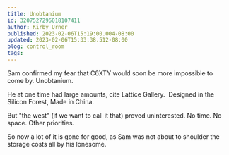 ```yaml
---
title: Unobtanium
id: 3207527296018107411
author: Kirby Urner
published: 2023-02-06T15:19:00.004-08:00
updated: 2023-02-06T15:33:38.512-08:00
blog: control_room
tags: 
---
```


[](https://www.flickr.com/photos/kirbyurner/52152041673/in/album-72157624750749042/)

Sam confirmed my fear that C6XTY would soon be more impossible to come by.  Unobtanium. 

He at one time had large amounts, cite Lattice Gallery.  Designed in the Silicon Forest, Made in China. 

But "the west" (if we want to call it that) proved uninterested.  No time.  No space. Other priorities. 

So now a lot of it is gone for good, as Sam was not about to shoulder the storage costs all by his lonesome.